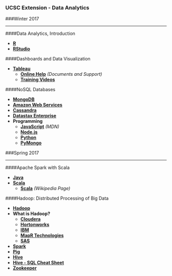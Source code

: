 ### UCSC Extension - Data Analytics

###Winter 2017

----------

####Data Analytics, Introduction

- **<a href="https://cran.r-project.org/">R</a>**
- **<a href="https://www.rstudio.com/">RStudio</a>**

####Dashboards and Data Visualization

- **<a href="https://www.tableau.com/">Tableau</a>**
	- **<a href="https://www.tableau.com/support/help">Online Help</a>** _(Documents and Support)_
	- **<a href="https://www.tableau.com/learn/training">Training Videos</a>**

####NoSQL Databases

- **<a href="https://www.mongodb.com/">MongoDB</a>**
- **<a href="https://aws.amazon.com/">Amazon Web Services</a>**
- **<a href="http://cassandra.apache.org/">Cassandra</a>**
- **<a href="http://www.datastax.com/">Datastax Enterprise</a>**
- **Programming**
	- **<a href="https://developer.mozilla.org/en-US/docs/Web/JavaScript">JavaScript</a>** _(MDN)_
	- **<a href="https://nodejs.org/en/">Node.js</a>**
	- **<a href="https://www.python.org/">Python</a>**
	- **<a href="https://api.mongodb.com/python/current/">PyMongo</a>**
	
###Spring 2017

----------

####Apache Spark with Scala

- **<a href="https://www.oracle.com/java/index.html">Java</a>**
- **<a href="https://www.scala-lang.org/">Scala</a>**
	- **<a href="https://en.wikipedia.org/wiki/Scala_(programming_language)">Scala</a>** _(Wikipedia Page)_

####Hadoop: Distributed Processing of Big Data

- **<a href="http://hadoop.apache.org/">Hadoop</a>**
- **What is Hadoop?**
	- **<a href="https://www.cloudera.com/products/open-source/apache-hadoop.html">Cloudera</a>**
	- **<a href="https://hortonworks.com/apache/hadoop/">Hortonworks</a>**
	- **<a href="https://www.ibm.com/analytics/us/en/technology/hadoop/">IBM</a>**
	- **<a href="https://www.mapr.com/products/apache-hadoop">MapR Technologies</a>**
	- **<a href="https://www.sas.com/en_us/insights/big-data/hadoop.html">SAS</a>**
- **<a href="http://spark.apache.org/">Spark</a>**
- **<a href="https://pig.apache.org/">Pig</a>**
- **<a href="https://hive.apache.org/">Hive</a>**
- **<a href="http://hortonworks.com/blog/hive-cheat-sheet-for-sql-users/">Hive - SQL Cheat Sheet</a>**
- **<a href="https://zookeeper.apache.org/">Zookeeper</a>**









